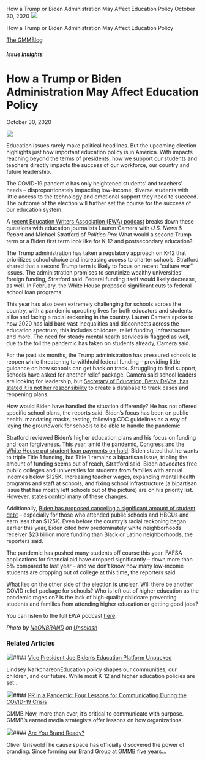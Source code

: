 



How a Trump or Biden Administration May Affect Education Policy
October 30, 2020
![](data:image/gif;base64,R0lGODlhAQABAAAAACH5BAEKAAEALAAAAAABAAEAAAICTAEAOw==)![](https://www.gmmb.com/wp-content/uploads/2020/11/neonbrand-zFSo6bnZJTw-unsplash-scaled.jpg)



How a Trump or Biden Administration May Affect Education Policy





 [The GMMBlog](/blog/)



##### Issue Insights

 How a Trump or Biden Administration May Affect Education Policy
===============================================================


October 30, 2020



![](data:image/gif;base64,R0lGODlhAQABAAAAACH5BAEKAAEALAAAAAABAAEAAAICTAEAOw==)![](https://www.gmmb.com/wp-content/uploads/2020/11/neonbrand-zFSo6bnZJTw-unsplash-scaled-552x552.jpg) 


Education issues rarely make political headlines. But the upcoming election highlights just how important education policy is in America. With impacts reaching beyond the terms of presidents, how we support our students and teachers directly impacts the success of our workforce, our country and future leadership.


The COVID-19 pandemic has only heightened students’ and teachers’ needs – disproportionately impacting low-income, diverse students with little access to the technology and emotional support they need to succeed. The outcome of the election will further set the course for the success of our education system.


A [recent Education Writers Association (EWA) podcast](https://www.ewa.org/ewa-radio/biden-vs-trump-their-education-plans) breaks down these questions with education journalists Lauren Camera with *U.S. News & Report* and Michael Stratford of *Politico Pro*: What would a second Trump term or a Biden first term look like for K-12 and postsecondary education?


The Trump administration has taken a regulatory approach on K-12 that prioritizes school choice and increasing access to charter schools. Stratford shared that a second Trump term is likely to focus on recent “culture war” issues. The administration promises to scrutinize wealthy universities’ foreign funding, Stratford said. Federal funding itself would likely decrease, as well. In February, the White House proposed significant cuts to federal school loan programs.


This year has also been extremely challenging for schools across the country, with a pandemic uprooting lives for both educators and students alike and facing a racial reckoning in the country. Lauren Camera spoke to how 2020 has laid bare vast inequalities and disconnects across the education spectrum; this includes childcare, relief funding, infrastructure and more. The need for steady mental health services is flagged as well, due to the toll the pandemic has taken on students already, Camera said.


For the past six months, the Trump administration has pressured schools to reopen while threatening to withhold federal funding – providing little guidance on how schools can get back on track. Struggling to find support, schools have asked for another relief package. Camera said school leaders are looking for leadership, but [Secretary of Education, Betsy DeVos, has stated it is not her responsibility](https://www.usnews.com/news/education-news/articles/2020-10-20/betsy-devos-not-my-job-to-track-schools-coronavirus-reopening-plans) to create a database to track cases and reopening plans.


How would Biden have handled the situation differently? He has not offered specific school plans, the reports said. Biden’s focus has been on public health: mandating masks, testing, following CDC guidelines as a way of laying the groundwork for schools to be able to handle the pandemic.


Stratford reviewed Biden’s higher education plans and his focus on funding and loan forgiveness. This year, amid the pandemic, [Congress and the White House put student loan payments on hold](https://www.cnbc.com/2020/08/24/federal-student-loan-payments-have-been-deferred-through-december.html). Biden stated that he wants to triple Title 1 funding, but Title 1 remains a bipartisan issue, tripling the amount of funding seems out of reach, Stratford said. Biden advocates free public colleges and universities for students from families with annual incomes below $125K. Increasing teacher wages, expanding mental health programs and staff at schools, and fixing school infrastructure (a bipartisan issue that has mostly left schools out of the picture) are on his priority list. However, states control many of these changes.


Additionally, [Biden has proposed canceling a significant amount of student debt](https://www.forbes.com/sites/adamminsky/2020/10/07/biden-affirms-i-will-eliminate-your-student-debt/?sh=6ca7a03058a7) – especially for those who attended public schools and HBCUs and earn less than $125K. Even before the country’s racial reckoning began earlier this year, Biden cited how predominately white neighborhoods receiver $23 billion more funding than Black or Latino neighborhoods, the reporters said.


The pandemic has pushed many students off course this year. FAFSA applications for financial aid have dropped significantly – down more than 5% compared to last year – and we don’t know how many low-income students are dropping out of college at this time, the reporters said.


What lies on the other side of the election is unclear. Will there be another COVID relief package for schools? Who is left out of higher education as the pandemic rages on? Is the lack of high-quality childcare preventing students and families from attending higher education or getting good jobs?


You can listen to the full EWA podcast [here](https://www.ewa.org/ewa-radio/biden-vs-trump-their-education-plans).


*Photo by [NeONBRAND](https://unsplash.com/@neonbrand?utm_source=unsplash&utm_medium=referral&utm_content=creditCopyText) on [Unsplash](https://unsplash.com/s/photos/education-k-12?utm_source=unsplash&utm_medium=referral&utm_content=creditCopyText)*









### Related Articles

![](data:image/gif;base64,R0lGODlhAQABAAAAACH5BAEKAAEALAAAAAABAAEAAAICTAEAOw==)![](https://www.gmmb.com/wp-content/uploads/2020/11/kimberly-farmer-lUaaKCUANVI-unsplash-380x200.jpg)#### [Vice President Joe Biden’s Education Platform Unpacked](https://www.gmmb.com/news/vice-president-joe-bidens-education-platform-unpacked/)

Lindsey NarkchareonEducation policy shapes our communities, our children, and our future. While most K-12 and higher education policies are set…

![](data:image/gif;base64,R0lGODlhAQABAAAAACH5BAEKAAEALAAAAAABAAEAAAICTAEAOw==)![](https://www.gmmb.com/wp-content/uploads/2020/11/covid-19-gmmb-post-380x200.jpg)#### [PR in a Pandemic: Four Lessons for Communicating During the COVID-19 Crisis](https://www.gmmb.com/news/covid19-crisis-communications/)

GMMB Now, more than ever, it’s critical to communicate with purpose. GMMB’s earned media strategists offer lessons on how organizations…

![](data:image/gif;base64,R0lGODlhAQABAAAAACH5BAEKAAEALAAAAAABAAEAAAICTAEAOw==)![](https://www.gmmb.com/wp-content/uploads/2016/12/Holiday_Card_2016-e1501164093691-380x200.jpg)#### [Are You Brand Ready?](https://www.gmmb.com/news/are-you-brand-ready/)

Oliver GriswoldThe cause space has officially discovered the power of branding. Since forming our Brand Group at GMMB five years…




